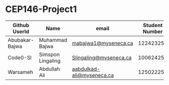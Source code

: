# CEP146-Project1
|Github UserId | Name             | email                    | Student Number|
|--------------|------------------|--------------------------|---------------|
|Abubakar-Bajwa|Muhammad Bajwa    | mabajwa1@myseneca.ca     |122423254      |
|Code0-Sl      |Simspon Lingaling |Slingaling@myseneca.ca    | 100624253     |
|Warsameh      |Abdullah Ali      | aabdulkad-ali@myseneca.ca|125022251      |
